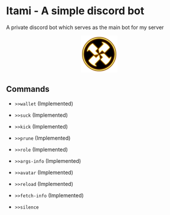 # **Itami** - A simple discord bot

A private discord bot which serves as the main bot for my server

<p align="center">
  <img src="./assets/SG_Painwheel_icon.png" />
</p>

## Commands

- `>>wallet` (Implemented)

- `>>suck` (Implemented)

- `>>kick` (Implemented)

- `>>prune` (Implemented)

- `>>role` (Implemented)

- `>>args-info` (Implemented)

- `>>avatar` (Implemented)

- `>>reload` (Implemented)

- `>>fetch-info` (Implemented)

- `>>silence`
